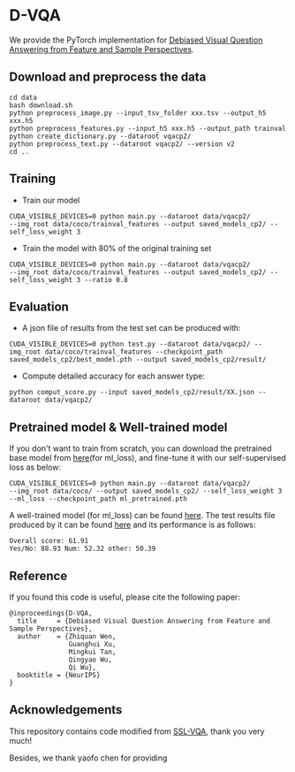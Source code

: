 # D-VQA
We provide the PyTorch implementation for [Debiased Visual Question Answering from Feature and Sample Perspectives](). 


## Download and preprocess the data

```
cd data 
bash download.sh
python preprocess_image.py --input_tsv_folder xxx.tsv --output_h5 xxx.h5
python preprocess_features.py --input_h5 xxx.h5 --output_path trainval 
python create_dictionary.py --dataroot vqacp2/
python preprocess_text.py --dataroot vqacp2/ --version v2
cd ..
```

## Training
* Train our model
```
CUDA_VISIBLE_DEVICES=0 python main.py --dataroot data/vqacp2/ 
--img_root data/coco/trainval_features --output saved_models_cp2/ --self_loss_weight 3
```

* Train the model with 80% of the original training set
```
CUDA_VISIBLE_DEVICES=0 python main.py --dataroot data/vqacp2/ 
--img_root data/coco/trainval_features --output saved_models_cp2/ --self_loss_weight 3 --ratio 0.8
```

## Evaluation
* A json file of results from the test set can be produced with:
```
CUDA_VISIBLE_DEVICES=0 python test.py --dataroot data/vqacp2/ --img_root data/coco/trainval_features --checkpoint_path saved_models_cp2/best_model.pth --output saved_models_cp2/result/
```
* Compute detailed accuracy for each answer type:
```
python comput_score.py --input saved_models_cp2/result/XX.json --dataroot data/vqacp2/
```

## Pretrained model & Well-trained model
If you don't want to train from scratch, you can download the pretrained base model from [here](https://drive.google.com/file/d/1QRYHnmZ7Epauf-ooUkVL4IiQliRpny2c/view?usp=sharing)(for ml_loss), and fine-tune it with our self-supervised loss as below:
```
CUDA_VISIBLE_DEVICES=0 python main.py --dataroot data/vqacp2/ 
--img_root data/coco/ --output saved_models_cp2/ --self_loss_weight 3 --ml_loss --checkpoint_path ml_pretrained.pth
```
A well-trained model (for ml_loss) can be found [here](https://drive.google.com/file/d/1s9Q-26uNooXXLyRLF3-vfY1brvGf-Zia/view?usp=sharing). The test results file produced by it can be found [here](https://drive.google.com/file/d/1MXJ94BaFyhAOD2yTN1ROUim4vQsDEc1M/view?usp=sharing) and its performance is as follows:
```
Overall score: 61.91
Yes/No: 88.93 Num: 52.32 other: 50.39
```


## Reference
If you found this code is useful, please cite the following paper:
```
@inproceedings{D-VQA,
  title     = {Debiased Visual Question Answering from Feature and Sample Perspectives},
  author    = {Zhiquan Wen, 
               Guanghui Xu, 
               Mingkui Tan, 
               Qingyao Wu, 
               Qi Wu},
  booktitle = {NeurIPS}
}
```

## Acknowledgements
This repository contains code modified from [SSL-VQA](https://github.com/CrossmodalGroup/SSL-VQA), thank you very much!

Besides, we thank yaofo chen for providing 